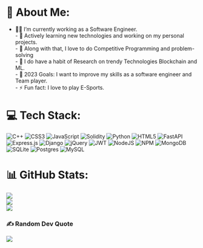 # 💫 About Me:
- 👨‍🔬 I’m currently working as a Software Engineer.<br>- 🔭 Actively learning new technologies and working on my personal projects.<br>- 🌱 Along with that, I love to do Competitive Programming and problem-solving <br>- 📄 I do have a habit of Research on trendy Technologies Blockchain and ML.<br>- 🥅 2023 Goals: I want to improve my skills as a software engineer and Team player.<br>- ⚡ Fun fact: I love to play E-Sports.

<!-- 
## 🌐 Socials:
[![Discord](https://img.shields.io/badge/Discord-%237289DA.svg?logo=discord&logoColor=white)](https://discord.gg/Mahinur) [![Facebook](https://img.shields.io/badge/Facebook-%231877F2.svg?logo=Facebook&logoColor=white)](https://facebook.com/Mahinur Alam) [![LinkedIn](https://img.shields.io/badge/LinkedIn-%230077B5.svg?logo=linkedin&logoColor=white)](https://linkedin.com/in/Md. Mahinur Alam) [![Twitter](https://img.shields.io/badge/Twitter-%231DA1F2.svg?logo=Twitter&logoColor=white)](https://twitter.com/Mahinur Alam) 
-->

# 💻 Tech Stack:
![C++](https://img.shields.io/badge/c++-%2300599C.svg?style=flat&logo=c%2B%2B&logoColor=white) ![CSS3](https://img.shields.io/badge/css3-%231572B6.svg?style=flat&logo=css3&logoColor=white) ![JavaScript](https://img.shields.io/badge/javascript-%23323330.svg?style=flat&logo=javascript&logoColor=%23F7DF1E) ![Solidity](https://img.shields.io/badge/Solidity-%23363636.svg?style=flat&logo=solidity&logoColor=white) ![Python](https://img.shields.io/badge/python-3670A0?style=flat&logo=python&logoColor=ffdd54) ![HTML5](https://img.shields.io/badge/html5-%23E34F26.svg?style=flat&logo=html5&logoColor=white) ![FastAPI](https://img.shields.io/badge/FastAPI-005571?style=flat&logo=fastapi) ![Express.js](https://img.shields.io/badge/express.js-%23404d59.svg?style=flat&logo=express&logoColor=%2361DAFB) ![Django](https://img.shields.io/badge/django-%23092E20.svg?style=flat&logo=django&logoColor=white) ![jQuery](https://img.shields.io/badge/jquery-%230769AD.svg?style=flat&logo=jquery&logoColor=white) ![JWT](https://img.shields.io/badge/JWT-black?style=flat&logo=JSON%20web%20tokens) ![NodeJS](https://img.shields.io/badge/node.js-6DA55F?style=flat&logo=node.js&logoColor=white) ![NPM](https://img.shields.io/badge/NPM-%23000000.svg?style=flat&logo=npm&logoColor=white) ![MongoDB](https://img.shields.io/badge/MongoDB-%234ea94b.svg?style=flat&logo=mongodb&logoColor=white) ![SQLite](https://img.shields.io/badge/sqlite-%2307405e.svg?style=flat&logo=sqlite&logoColor=white) ![Postgres](https://img.shields.io/badge/postgres-%23316192.svg?style=flat&logo=postgresql&logoColor=white) ![MySQL](https://img.shields.io/badge/mysql-%2300f.svg?style=flat&logo=mysql&logoColor=white) <!--  ![Pandas](https://img.shields.io/badge/pandas-%23150458.svg?style=flat&logo=pandas&logoColor=white) ![NumPy](https://img.shields.io/badge/numpy-%23013243.svg?style=flat&logo=numpy&logoColor=white) ![PyTorch](https://img.shields.io/badge/PyTorch-%23EE4C2C.svg?style=flat&logo=PyTorch&logoColor=white) -->
# 📊 GitHub Stats:
![](https://github-readme-stats.vercel.app/api?username=mahinuralam&theme=dark&hide_border=false&include_all_commits=true&count_private=true)<br/>
![](https://github-readme-streak-stats.herokuapp.com/?user=mahinuralam&theme=dark&hide_border=false)<br/>
![](https://github-readme-stats.vercel.app/api/top-langs/?username=mahinuralam&theme=dark&hide_border=false&include_all_commits=true&count_private=true&layout=compact)

<!-- 
## 🐦 Latest Tweet
[![](https://gtce.itsvg.in/api?username=Mahinur Alam)](https://github.com/VishwaGauravIn/github-twitter-card-embed)
-->

### ✍️ Random Dev Quote
![](https://quotes-github-readme.vercel.app/api?type=horizontal&theme=radical)

<!-- 
---
[![](https://visitcount.itsvg.in/api?id=mahinuralam&icon=5&color=0)](https://visitcount.itsvg.in)

Proudly created with GPRM ( https://gprm.itsvg.in ) -->
